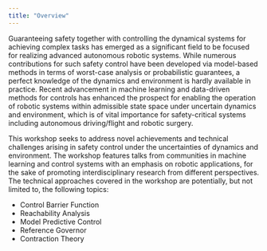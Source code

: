 ```yaml
---
title: "Overview"
---
```


Guaranteeing safety together with controlling the dynamical systems for achieving complex tasks has emerged as a significant field to be focused for realizing advanced autonomous robotic systems. While numerous contributions for such safety control have been developed via model-based methods in terms of worst-case analysis or probabilistic guarantees, a perfect knowledge of the dynamics and environment is hardly available in practice. Recent advancement in machine learning and data-driven methods for controls has enhanced the prospect for enabling the operation of robotic systems within admissible state space under uncertain dynamics and environment, which is of vital importance for safety-critical systems including autonomous driving/flight and robotic surgery. 

This workshop seeks to address novel achievements and technical challenges arising in safety control under the uncertainties of dynamics and environment. The workshop features talks from communities in machine learning and control systems with an emphasis on robotic applications, for the sake of promoting interdisciplinary research from different perspectives. The technical approaches covered in the workshop are potentially, but not limited to, the following topics: 

- Control Barrier Function
- Reachability Analysis
- Model Predictive Control
- Reference Governor
- Contraction Theory
